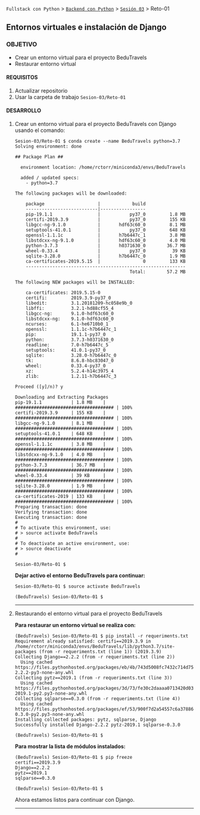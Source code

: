 `Fullstack con Python` > [`Backend con Python`](../../Readme.md) > [`Sesión 03`](../Readme.md) > Reto-01
## Entornos virtuales e instalación de Django

### OBJETIVO
- Crear un entorno virtual para el proyecto BeduTravels
- Restaurar entorno virtual

#### REQUISITOS
1. Actualizar repositorio
1. Usar la carpeta de trabajo `Sesion-03/Reto-01`

#### DESARROLLO
1. Crear un entorno virtual para el proyecto BeduTravels con Django usando el comando:

   ```console
   Sesion-03/Reto-01 $ conda create --name BeduTravels python=3.7
   Solving environment: done

   ## Package Plan ##

     environment location: /home/rctorr/miniconda3/envs/BeduTravels

     added / updated specs:
       - python=3.7

   The following packages will be downloaded:

       package                    |            build
       ---------------------------|-----------------
       pip-19.1.1                 |           py37_0         1.8 MB
       certifi-2019.3.9           |           py37_0         155 KB
       libgcc-ng-9.1.0            |       hdf63c60_0         8.1 MB
       setuptools-41.0.1          |           py37_0         648 KB
       openssl-1.1.1c             |       h7b6447c_1         3.8 MB
       libstdcxx-ng-9.1.0         |       hdf63c60_0         4.0 MB
       python-3.7.3               |       h0371630_0        36.7 MB
       wheel-0.33.4               |           py37_0          39 KB
       sqlite-3.28.0              |       h7b6447c_0         1.9 MB
       ca-certificates-2019.5.15  |                0         133 KB
       ------------------------------------------------------------
                                              Total:        57.2 MB

   The following NEW packages will be INSTALLED:

       ca-certificates: 2019.5.15-0            
       certifi:         2019.3.9-py37_0        
       libedit:         3.1.20181209-hc058e9b_0
       libffi:          3.2.1-hd88cf55_4       
       libgcc-ng:       9.1.0-hdf63c60_0       
       libstdcxx-ng:    9.1.0-hdf63c60_0       
       ncurses:         6.1-he6710b0_1         
       openssl:         1.1.1c-h7b6447c_1      
       pip:             19.1.1-py37_0          
       python:          3.7.3-h0371630_0       
       readline:        7.0-h7b6447c_5         
       setuptools:      41.0.1-py37_0          
       sqlite:          3.28.0-h7b6447c_0      
       tk:              8.6.8-hbc83047_0       
       wheel:           0.33.4-py37_0          
       xz:              5.2.4-h14c3975_4       
       zlib:            1.2.11-h7b6447c_3      

   Proceed ([y]/n)? y

   Downloading and Extracting Packages
   pip-19.1.1           | 1.8 MB    | ##################################### | 100%
   certifi-2019.3.9     | 155 KB    | ##################################### | 100%
   libgcc-ng-9.1.0      | 8.1 MB    | ##################################### | 100%
   setuptools-41.0.1    | 648 KB    | ##################################### | 100%
   openssl-1.1.1c       | 3.8 MB    | ##################################### | 100%
   libstdcxx-ng-9.1.0   | 4.0 MB    | ##################################### | 100%
   python-3.7.3         | 36.7 MB   | ##################################### | 100%
   wheel-0.33.4         | 39 KB     | ##################################### | 100%
   sqlite-3.28.0        | 1.9 MB    | ##################################### | 100%
   ca-certificates-2019 | 133 KB    | ##################################### | 100%
   Preparing transaction: done
   Verifying transaction: done
   Executing transaction: done
   #
   # To activate this environment, use:
   # > source activate BeduTravels
   #
   # To deactivate an active environment, use:
   # > source deactivate
   #

   Sesion-03/Reto-01 $
   ```

   __Dejar activo el entorno BeduTravels para continuar:__

   ```console
   Sesion-03/Reto-01 $ source activate BeduTravels

   (BeduTravels) Sesion-03/Reto-01 $
   ```
   ***

1. Restaurando el entorno virtual para el proyecto BeduTravels

   __Para restaurar un entorno virtual se realiza con:__

   ```console
   (BeduTravels) Sesion-03/Reto-01 $ pip install -r requeriments.txt
   Requirement already satisfied: certifi==2019.3.9 in /home/rctorr/miniconda3/envs/BeduTravels/lib/python3.7/site-packages (from -r requeriments.txt (line 1)) (2019.3.9)
   Collecting Django==2.2.2 (from -r requeriments.txt (line 2))
     Using cached https://files.pythonhosted.org/packages/eb/4b/743d5008fc7432c714d753e1fc7ee56c6a776dc566cc6cfb4136d46cdcbb/Django-2.2.2-py3-none-any.whl
   Collecting pytz==2019.1 (from -r requeriments.txt (line 3))
     Using cached https://files.pythonhosted.org/packages/3d/73/fe30c2daaaa0713420d0382b16fbb761409f532c56bdcc514bf7b6262bb6/pytz-2019.1-py2.py3-none-any.whl
   Collecting sqlparse==0.3.0 (from -r requeriments.txt (line 4))
     Using cached https://files.pythonhosted.org/packages/ef/53/900f7d2a54557c6a37886585a91336520e5539e3ae2423ff1102daf4f3a7/sqlparse-0.3.0-py2.py3-none-any.whl
   Installing collected packages: pytz, sqlparse, Django
   Successfully installed Django-2.2.2 pytz-2019.1 sqlparse-0.3.0

   (BeduTravels) Sesion-03/Reto-01 $
   ```

   __Para mostrar la lista de módulos instalados:__

   ```console
   (BeduTravels) Sesion-03/Reto-01 $ pip freeze
   certifi==2019.3.9
   Django==2.2.2
   pytz==2019.1
   sqlparse==0.3.0

   (BeduTravels) Sesion-03/Reto-01 $
   ```

   Ahora estamos listos para continuar con Django.
   ***

